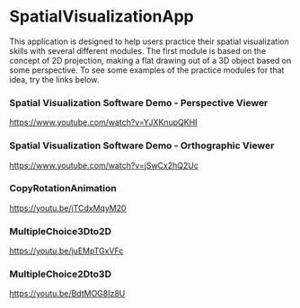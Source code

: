 # SpatialVisualizationApp
 

This application is designed to help users practice their spatial visualization skills with several different modules.
The first module is based on the concept of 2D projection, making a flat drawing out of a 3D object based on some perspective.
To see some examples of the practice modules for that idea, try the links below.

### Spatial Visualization Software Demo - Perspective Viewer
https://www.youtube.com/watch?v=YJXKnupQKHI

### Spatial Visualization Software Demo - Orthographic Viewer
https://www.youtube.com/watch?v=jSwCx2hQ2Uc


### CopyRotationAnimation
https://youtu.be/jTCdxMqyM20

### MultipleChoice3Dto2D
https://youtu.be/juEMpTGxVFc

### MultipleChoice2Dto3D
https://youtu.be/BdtMOG8Iz8U


